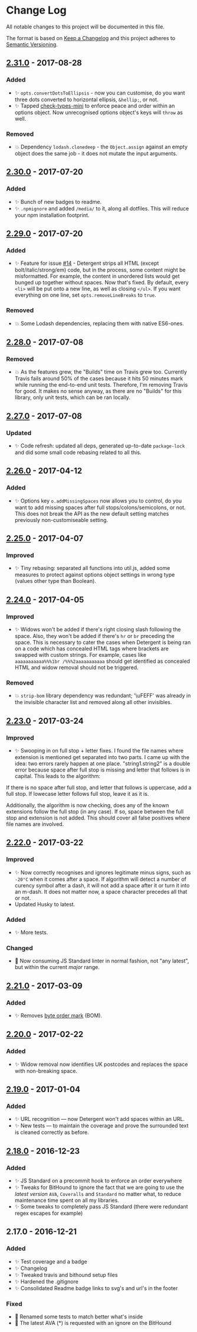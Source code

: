 # Change Log
All notable changes to this project will be documented in this file.

The format is based on [Keep a Changelog](http://keepachangelog.com/)
and this project adheres to [Semantic Versioning](http://semver.org/).

## [2.31.0] - 2017-08-28
### Added
- ✨ `opts.convertDotsToEllipsis` - now you can customise, do you want three dots converted to horizontal ellipsis, `&hellip;`, or not.
- ✨ Tapped [check-types-mini](https://github.com/codsen/check-types-mini) to enforce peace and order within an options object. Now unrecognised options object's keys will `throw` as well.
### Removed
- 💥 Dependency `lodash.clonedeep` - the `Object.assign` against an empty object does the same job - it does not mutate the input arguments.

## [2.30.0] - 2017-07-20
### Added
- ✨ Bunch of new badges to readme.
- ✨ `.npmignore` and added `/media/` to it, along all dotfiles. This will reduce your npm installation footprint.

## [2.29.0] - 2017-07-20
### Added
- ✨ Feature for issue [#14](https://github.com/codsen/detergent/issues/14) - Detergent strips all HTML (except bolt/italic/strong/em) code, but in the process, some content might be misformatted. For example, the content in unordered lists would get bunged up together without spaces. Now that's fixed. By default, every `<li>` will be put onto a new line, as well as closing `</ul>`. If you want everything on one line, set `opts.removeLineBreaks` to `true`.
### Removed
- 💥 Some Lodash dependencies, replacing them with native ES6-ones.

## [2.28.0] - 2017-07-08
### Removed
- 💥 As the features grew, the "Builds" time on Travis grew too. Currently Travis fails around 50% of the cases because it hits 50 minutes mark while running the end-to-end unit tests. Therefore, I'm removing Travis for good. It makes no sense anyway, as there are no "Builds" for this library, only unit tests, which can be ran locally.

## [2.27.0] - 2017-07-08
### Updated
- ✨ Code refresh: updated all deps, generated up-to-date `package-lock` and did some small code rebasing related to all this.

## [2.26.0] - 2017-04-12
### Added
- ✨ Options key `o.addMissingSpaces` now allows you to control, do you want to add missing spaces after full stops/colons/semicolons, or not. This does not break the API as the new default setting matches previously non-customiseable setting.

## [2.25.0] - 2017-04-07
### Improved
- ✨ Tiny rebasing: separated all functions into util.js, added some measures to protect against options object settings in wrong type (values other type than Boolean).

## [2.24.0] - 2017-04-05
### Improved
- ✨ Widows won't be added if there's right closing slash following the space. Also, they won't be added if there's `hr` or `br` preceding the space. This is necessary to cater the cases when Detergent is being ran on a code which has concealed HTML tags where brackets are swapped with custom strings. For example, cases like `aaaaaaaaaaa%%%1br /%%%2aaaaaaaaaaa` should get identified as concealed HTML and widow removal should not be triggered.
### Removed
- 💥 `strip-bom` library dependency was redundant; '\uFEFF' was already in the invisible character list and removed along all other invisibles.

## [2.23.0] - 2017-03-24
### Improved
- ✨ Swooping in on full stop + letter fixes. I found the file names where extension is mentioned get separated into two parts. I came up with the idea: two errors rarely happen at one place. "string1.string2" is a double error because space after full stop is missing and letter that follows is in capital. This leads to the algorithm:

If there is no space after full stop, and letter that follows is uppercase, add a full stop. If lowecase letter follows full stop, leave it as it is.

Additionally, the algorithm is now checking, does any of the known extensions follow the full stop (in any case). If so, space between the full stop and extension is not added. This should cover all false positives where file names are involved.

## [2.22.0] - 2017-03-22
### Improved
- ✨ Now correctly recognises and ignores legitimate minus signs, such as `-20°C` when it comes after a space. If algorithm will detect a number of curency symbol after a dash, it will not add a space after it or turn it into an m-dash. It does not matter now, a space character precedes all that or not.
- Updated Husky to latest.
### Added
- ✨ More tests.
### Changed
- 🔧 Now consuming JS Standard linter in normal fashion, not "any latest", but within the current _major_ range.

## [2.21.0] - 2017-03-09
### Added
- ✨ Removes [byte order mark](https://en.wikipedia.org/wiki/Byte_order_mark#UTF-8) (BOM).

## [2.20.0] - 2017-02-22
### Added
- ✨ Widow removal now identifies UK postcodes and replaces the space with non-breaking space.

## [2.19.0] - 2017-01-04
### Added
- ✨ URL recognition — now Detergent won't add spaces within an URL.
- ✨ New tests — to maintain the coverage and prove the surrounded text is cleaned correctly as before.

## [2.18.0] - 2016-12-23
### Added
- ✨ JS Standard on a precommit hook to enforce an order everywhere
- ✨ Tweaks for BitHound to ignore the fact that we are going to use the _latest version_ `AVA`, `Coveralls` and `Standard` no matter what, to reduce maintenance time spent on all my libraries.
- ✨ Some tweaks to completely pass JS Standard (there were redundant regex escapes for example)

## 2.17.0 - 2016-12-21
### Added
- ✨ Test coverage and a badge
- ✨ Changelog
- ✨ Tweaked travis and bithound setup files
- ✨ Hardened the .gitignore
- ✨ Consolidated Readme badge links to svg's and url's in the footer

### Fixed
- 🔧 Renamed some tests to match better what's inside
- 🔧 The latest AVA (*) is requested with an ignore on the BitHound

[2.17.0]: https://github.com/codsen/detergent/compare/v2.16.0...v2.17.0
[2.18.0]: https://github.com/codsen/detergent/compare/v2.17.0...v2.18.0
[2.19.0]: https://github.com/codsen/detergent/compare/v2.18.0...v2.19.0
[2.20.0]: https://github.com/codsen/detergent/compare/v2.19.0...v2.20.0
[2.21.0]: https://github.com/codsen/detergent/compare/v2.20.0...v2.21.0
[2.22.0]: https://github.com/codsen/detergent/compare/v2.21.0...v2.22.0
[2.23.0]: https://github.com/codsen/detergent/compare/v2.22.0...v2.23.0
[2.24.0]: https://github.com/codsen/detergent/compare/v2.23.0...v2.24.0
[2.25.0]: https://github.com/codsen/detergent/compare/v2.24.0...v2.25.0
[2.26.0]: https://github.com/codsen/detergent/compare/v2.25.0...v2.26.0
[2.27.0]: https://github.com/codsen/detergent/compare/v2.26.0...v2.27.0
[2.28.0]: https://github.com/codsen/detergent/compare/v2.27.0...v2.28.0
[2.29.0]: https://github.com/codsen/detergent/compare/v2.28.0...v2.29.0
[2.30.0]: https://github.com/codsen/detergent/compare/v2.29.0...v2.30.0
[2.31.0]: https://github.com/codsen/detergent/compare/v2.30.0...v2.31.0
